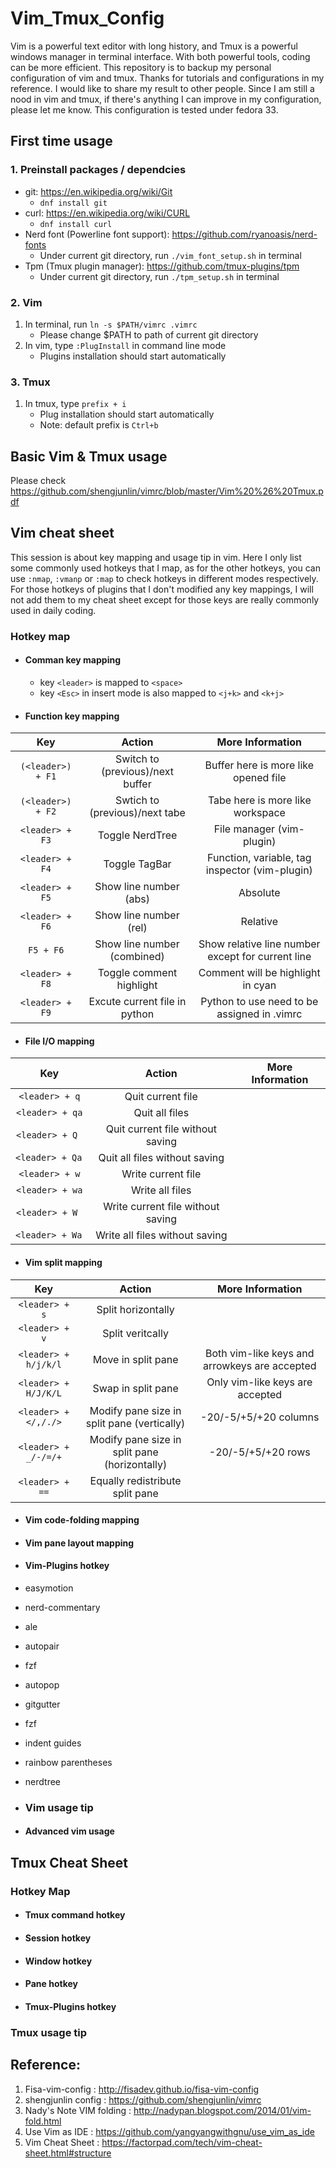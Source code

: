 # Vim_Tmux_Config

Vim is a powerful text editor with long history, and Tmux is a powerful windows manager in terminal interface. With both powerful tools, coding can be more efficient. This repository is to backup my personal configuration of vim and tmux. Thanks for tutorials and configurations in my reference. I would like to share my result to other people. Since I am still a nood in vim and tmux, if there's anything I can improve in my configuration, please let me know. This configuration is tested under fedora 33.

## First time usage
### 1. Preinstall packages / dependcies
- git: https://en.wikipedia.org/wiki/Git
    - ```dnf install git```
- curl: https://en.wikipedia.org/wiki/CURL
    - ```dnf install curl```
- Nerd font (Powerline font support): https://github.com/ryanoasis/nerd-fonts
    - Under current git directory, run ``` ./vim_font_setup.sh ``` in terminal
- Tpm (Tmux plugin manager): https://github.com/tmux-plugins/tpm
    - Under current git directory, run ``` ./tpm_setup.sh ``` in terminal

### 2. Vim 
1. In terminal, run ```ln -s $PATH/vimrc .vimrc```
    - Please change $PATH to path of current git directory
2. In vim, type ```:PlugInstall``` in command line mode
    - Plugins installation should start automatically
### 3. Tmux
1. In tmux, type ```prefix + i```
    - Plug installation should start automatically
    - Note: default prefix is ```Ctrl+b```

## Basic Vim & Tmux usage
Please check https://github.com/shengjunlin/vimrc/blob/master/Vim%20%26%20Tmux.pdf

## Vim cheat sheet
This session is about key mapping and usage tip in vim. Here I only list some commonly used hotkeys that I map, as for the other hotkeys, you can use ```:nmap```, ```:vmanp``` or ```:map``` to check hotkeys in different modes respectively. For those hotkeys of plugins that I don't modified any key mappings, I will not add them to my cheat sheet except for those keys are really commonly used in daily coding.

### Hotkey map

- #### Comman key mapping
    - key ```<leader>``` is mapped to ```<space>```
    - key ```<Esc>``` in insert mode is also mapped to ```<j+k>``` and ```<k+j>``` 

- #### Function key mapping
| Key | Action | More Information |
| :-: | :----: | :--------------: |
| ```(<leader>) + F1``` | Switch to (previous)/next buffer | Buffer here is more like opened file |
| ```(<leader>) + F2``` | Swtich to (previous)/next tabe | Tabe here is more like workspace |
| ```<leader> + F3``` | Toggle NerdTree | File manager (vim-plugin) |
| ```<leader> + F4``` | Toggle TagBar | Function, variable, tag inspector (vim-plugin) |
| ```<leader> + F5``` | Show line number (abs) | Absolute |
| ```<leader> + F6``` | Show line number (rel) | Relative |
| ```F5 + F6```       | Show line number (combined) | Show relative line number except for current line |
| ```<leader> + F8``` | Toggle comment highlight | Comment will be highlight in cyan |
| ```<leader> + F9``` | Excute current file in python | Python to use need to be assigned in .vimrc |

- #### File I/O mapping
| Key | Action | More Information |
| :-: | :----: | :--------------: |
| ```<leader> + q```  | Quit current file | 
| ```<leader> + qa``` | Quit all files    |
| ```<leader> + Q ```  | Quit current file without saving |
| ```<leader> + Qa ``` | Quit all files without saving    |
| ```<leader> + w```  | Write current file | 
| ```<leader> + wa``` | Write all files    |
| ```<leader> + W ```  | Write current file without saving |
| ```<leader> + Wa ``` | Write all files without saving    |

- #### Vim split mapping
| Key | Action | More Information |
| :-: | :----: | :--------------: |
| ```<leader> + s``` | Split horizontally |
| ```<leader> + v``` | Split veritcally |
| ```<leader> + h/j/k/l``` | Move in split pane | Both vim-like keys and arrowkeys are accepted | 
| ```<leader> + H/J/K/L``` | Swap in split pane | Only vim-like keys are accepted |
| ```<leader> + </,/./>``` | Modify pane size in split pane (vertically) | -20/-5/+5/+20 columns |
| ```<leader> + _/-/=/+``` | Modify pane size in split pane (horizontally) | -20/-5/+5/+20 rows |
| ```<leader> + ==``` | Equally redistribute split pane | 

- #### Vim code-folding mapping

- #### Vim pane layout mapping

- #### Vim-Plugins hotkey

- easymotion
- nerd-commentary
- ale
- autopair
- fzf
- autopop
- gitgutter
- fzf
- indent guides
- rainbow parentheses
- nerdtree

- ### Vim usage tip
- #### Advanced vim usage

## Tmux Cheat Sheet
### Hotkey Map
- #### Tmux command hotkey
- #### Session hotkey
- #### Window hotkey
- #### Pane hotkey
- #### Tmux-Plugins hotkey
### Tmux usage tip

## Reference:
1. Fisa-vim-config          : http://fisadev.github.io/fisa-vim-config
2. shengjunlin config       : https://github.com/shengjunlin/vimrc
3. Nady's Note  VIM folding : http://nadypan.blogspot.com/2014/01/vim-fold.html
4. Use Vim as IDE           : https://github.com/yangyangwithgnu/use_vim_as_ide
5. Vim Cheat Sheet          : https://factorpad.com/tech/vim-cheat-sheet.html#structure